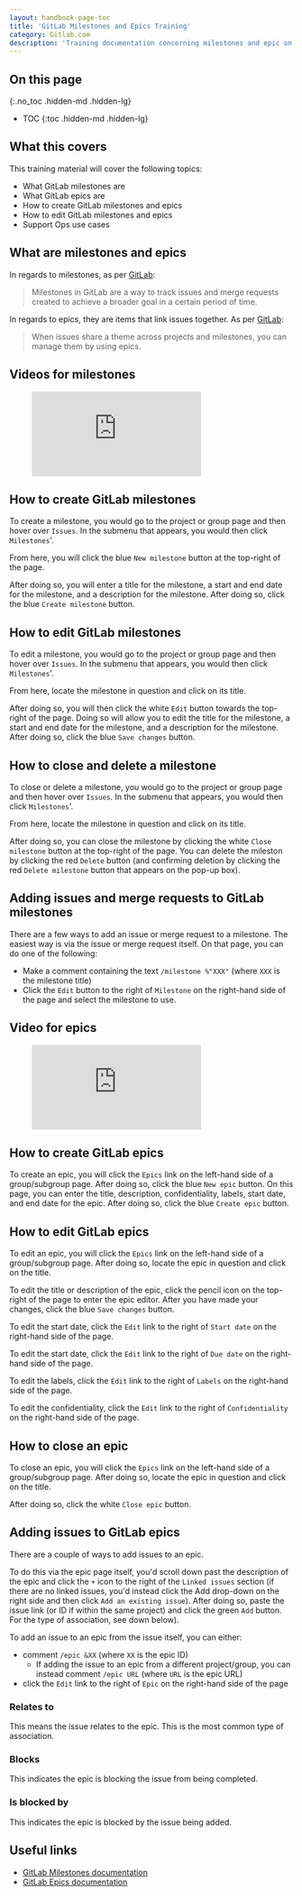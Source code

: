 ```yaml
---
layout: handbook-page-toc
title: 'GitLab Milestones and Epics Training'
category: Gitlab.com
description: 'Training documentation concerning milestones and epic on GitLab'
---
```


## On this page
{:.no_toc .hidden-md .hidden-lg}

- TOC
{:toc .hidden-md .hidden-lg}

## What this covers

This training material will cover the following topics:

* What GitLab milestones are
* What GitLab epics are
* How to create GitLab milestones and epics
* How to edit GitLab milestones and epics
* Support Ops use cases

## What are milestones and epics

In regards to milestones, as per
[GitLab](https://docs.gitlab.com/ee/user/project/milestones/):

> Milestones in GitLab are a way to track issues and merge requests created to
> achieve a broader goal in a certain period of time.

In regards to epics, they are items that link issues together. As per
[GitLab](https://docs.gitlab.com/ee/user/group/epics/):

> When issues share a theme across projects and milestones, you can manage them
> by using epics.

## Videos for milestones

<figure class="video_container">
  <iframe src="https://www.youtube.com/embed/K8pzIiFSXBs" frameborder="0" allowfullscreen="true"> </iframe>
</figure>

## How to create GitLab milestones

To create a milestone, you would go to the project or group page and then hover
over `Issues`. In the submenu that appears, you would then click `Milestones`'.

From here, you will click the blue `New milestone` button at the top-right of
the page.

After doing so, you will enter a title for the milestone, a start and end date
for the milestone, and a description for the milestone. After doing so, click
the blue `Create milestone` button.

## How to edit GitLab milestones

To edit a milestone, you would go to the project or group page and then hover
over `Issues`. In the submenu that appears, you would then click `Milestones`'.

From here, locate the milestone in question and click on its title.

After doing so, you will then click the white `Edit` button towards the
top-right of the page. Doing so will allow you to edit the title for the
milestone, a start and end date for the milestone, and a description for the
milestone. After doing so, click the blue `Save changes` button.

## How to close and delete a milestone

To close or delete a milestone, you would go to the project or group page and
then hover over `Issues`. In the submenu that appears, you would then click
`Milestones`'.

From here, locate the milestone in question and click on its title.

After doing so, you can close the milestone by clicking the white
`Close milestone` button at the top-right of the page. You can delete
the mileston by clicking the red `Delete` button (and confirming deletion by
clicking the red `Delete milestone` button that appears on the pop-up box).

## Adding issues and merge requests to GitLab milestones

There are a few ways to add an issue or merge request to a milestone. The
easiest way is via the issue or merge request itself. On that page, you can do
one of the following:

* Make a comment containing the text `/milestone %"XXX"` (where `XXX` is the
  milestone title)
* Click the `Edit` button to the right of `Milestone` on the right-hand side of
  the page and select the milestone to use.

## Video for epics

<figure class="video_container">
  <iframe src="https://www.youtube.com/embed/dBsGMjE7sWw" frameborder="0" allowfullscreen="true"> </iframe>
</figure>

## How to create GitLab epics

To create an epic, you will click the `Epics` link on the left-hand side of a
group/subgroup page. After doing so, click the blue `New epic` button. On this
page, you can enter the title, description, confidentiality, labels, start
date, and end date for the epic. After doing so, click the blue `Create epic`
button.

## How to edit GitLab epics

To edit an epic, you will click the `Epics` link on the left-hand side of a
group/subgroup page. After doing so, locate the epic in question and click on
the title.

To edit the title or description of the epic, click the pencil icon on the
top-right of the page to enter the epic editor. After you have made your
changes, click the blue `Save changes` button.

To edit the start date, click the `Edit` link to the right of `Start date` on
the right-hand side of the page.

To edit the start date, click the `Edit` link to the right of `Due date` on the
right-hand side of the page.

To edit the labels, click the `Edit` link to the right of `Labels` on the
right-hand side of the page.

To edit the confidentiality, click the `Edit` link to the right of
`Confidentiality` on the right-hand side of the page.

## How to close an epic

To close an epic, you will click the `Epics` link on the left-hand side of a
group/subgroup page. After doing so, locate the epic in question and click on
the title.

After doing so, click the white `Close epic` button.

## Adding issues to GitLab epics

There are a couple of ways to add issues to an epic. 

To do this via the epic page itself, you'd scroll down past the description of
the epic and click the `+` icon to the right of the `Linked issues` section (if
there are no linked issues, you'd instead click the Add drop-down on the right
side and then click `Add an existing issue`). After doing so, paste the issue
link (or ID if within the same project) and click the green `Add` button. For
the type of association, see down below).

To add an issue to an epic from the issue itself, you can either:

* comment `/epic &XX` (where `XX` is the epic ID)
  * If adding the issue to an epic from a different project/group, you can
    instead comment `/epic URL` (where `URL` is the epic URL)
* click the `Edit` link to the right of `Epic` on the right-hand side of the
  page

### Relates to

This means the issue relates to the epic. This is the most common type of
association.

### Blocks

This indicates the epic is blocking the issue from being completed.

### Is blocked by

This indicates the epic is blocked by the issue being added.

## Useful links

* [GitLab Milestones documentation](https://docs.gitlab.com/ee/user/project/milestones/)
* [GitLab Epics documentation](https://docs.gitlab.com/ee/user/group/epics/)
